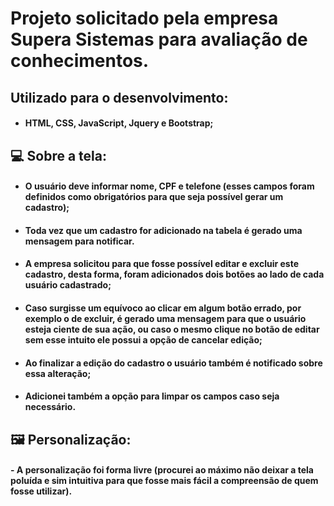 # Projeto solicitado pela empresa Supera Sistemas para avaliação de conhecimentos.

## Utilizado para o desenvolvimento:
* #### HTML, CSS, JavaScript, Jquery e Bootstrap;

## :computer: Sobre a tela: 
* #### O usuário deve informar nome, CPF e telefone (esses campos foram definidos como obrigatórios para que seja possível gerar um cadastro); 
* #### Toda vez que um cadastro for adicionado na tabela é gerado uma mensagem para notificar. 
* #### A empresa solicitou para que fosse possível editar e excluir este cadastro, desta forma, foram adicionados dois botões ao lado de cada usuário cadastrado;
* #### Caso surgisse um equívoco  ao clicar em algum botão errado, por exemplo o de excluir, é gerado uma mensagem para que o usuário esteja ciente de sua ação, ou caso o mesmo clique no botão de editar sem esse intuito ele possui a opção de cancelar edição;
* #### Ao finalizar a edição do cadastro o usuário também é notificado sobre essa alteração; 
* #### Adicionei também a opção para limpar os campos caso seja necessário.

## 🖼️ Personalização:
#### - A personalização foi forma livre (procurei ao máximo não deixar a tela poluída e sim intuitiva para que fosse mais fácil a compreensão de quem fosse utilizar).


